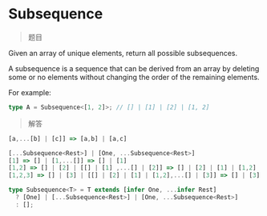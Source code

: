 # Subsequence

<BtnGroup 
	issue="https://tsch.js.org/8987/solutions"
	answer="https://github.com/type-challenges/type-challenges/issues/32228"
/>

> 题目

Given an array of unique elements, return all possible subsequences.

A subsequence is a sequence that can be derived from an array by deleting some or no elements without changing the order of the remaining elements.

For example:

```typescript
type A = Subsequence<[1, 2]>; // [] | [1] | [2] | [1, 2]
```

> 解答

```ts
[a,...[b] | [c]] => [a,b] | [a,c]
```

```ts
[...Subsequence<Rest>] | [One, ...Subsequence<Rest>]
[1] => [] | [1,...[]] => [] | [1]
[1,2] => [] | [2] | [[] | [1] ,...[] | [2]] => [] | [2] | [1] | [1,2]
[1,2,3] => [] | [3] | [[] | [2] | [1] | [1,2],...[] | [3]] => [] | [3] | [2] | [1] | [1,2] | [2,3] | [1,3] | [1,2,3]
```

```ts
type Subsequence<T> = T extends [infer One, ...infer Rest]
  ? [One] | [...Subsequence<Rest>] | [One, ...Subsequence<Rest>]
  : [];
```
